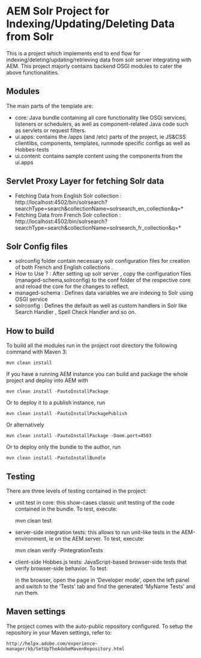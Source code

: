 # AEM Solr Project for Indexing/Updating/Deleting Data from Solr 

This is a project which implements end to end flow for indexing/deleting/updating/retrieving data from solr server integrating with AEM. This project majorly contains backend OSGI modules to cater the above functionalities.

## Modules

The main parts of the template are:

* core: Java bundle containing all core functionality like OSGi services, listeners or schedulers, as well as component-related Java code such as servlets or request filters.
* ui.apps: contains the /apps (and /etc) parts of the project, ie JS&CSS clientlibs, components, templates, runmode specific configs as well as Hobbes-tests
* ui.content: contains sample content using the components from the ui.apps

## Servlet Proxy Layer for fetching Solr data

* Fetching Data from English Solr collection : http://localhost:4502/bin/solrsearch?searchType=search&collectionName=solrsearch_en_collection&q=*
* Fetching Data from French Solr collection : http://localhost:4502/bin/solrsearch?searchType=search&collectionName=solrsearch_fr_collection&q=*

## Solr Config files

* solrconfig folder contain necessary solr configuration files for creation of both French and English collections .
* How to Use  ? : After setting up solr server , copy the configuration files (managed-schema,solrconfig) to the conf folder of the respective core and reload the core for the changes to reflect.
* managed-schema : Defines data variables we are indexing to Solr using OSGI service
* solrconfig : Defines the default as well as custom handlers in Solr like Search Handler , Spell Check Handler and so on.


## How to build

To build all the modules run in the project root directory the following command with Maven 3:

    mvn clean install

If you have a running AEM instance you can build and package the whole project and deploy into AEM with  

    mvn clean install -PautoInstallPackage
    
Or to deploy it to a publish instance, run

    mvn clean install -PautoInstallPackagePublish
    
Or alternatively

    mvn clean install -PautoInstallPackage -Daem.port=4503

Or to deploy only the bundle to the author, run

    mvn clean install -PautoInstallBundle

## Testing

There are three levels of testing contained in the project:

* unit test in core: this show-cases classic unit testing of the code contained in the bundle. To test, execute:

    mvn clean test

* server-side integration tests: this allows to run unit-like tests in the AEM-environment, ie on the AEM server. To test, execute:

    mvn clean verify -PintegrationTests

* client-side Hobbes.js tests: JavaScript-based browser-side tests that verify browser-side behavior. To test:

    in the browser, open the page in 'Developer mode', open the left panel and switch to the 'Tests' tab and find the generated 'MyName Tests' and run them.


## Maven settings

The project comes with the auto-public repository configured. To setup the repository in your Maven settings, refer to:

    http://helpx.adobe.com/experience-manager/kb/SetUpTheAdobeMavenRepository.html

